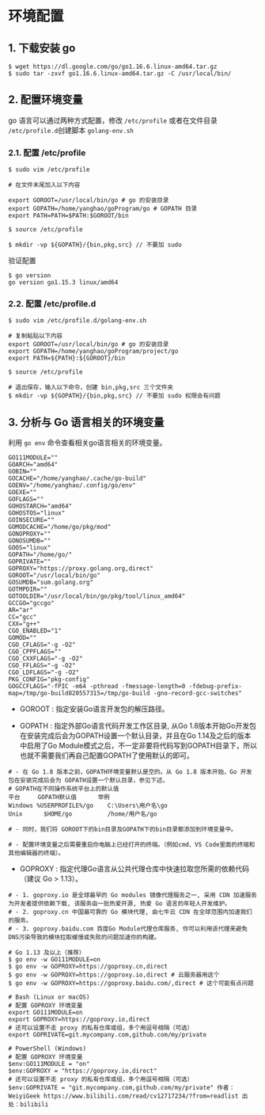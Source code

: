 # 环境配置

## 1. 下载安装 go

```
$ wget https://dl.google.com/go/go1.16.6.linux-amd64.tar.gz
$ sudo tar -zxvf go1.16.6.linux-amd64.tar.gz -C /usr/local/bin/
```

## 2. 配置环境变量

go 语言可以通过两种方式配置，修改 `/etc/profile` 或者在文件目录 `/etc/profile.d`创建脚本 `golang-env.sh`

### 2.1. 配置 /etc/profile

```shell
$ sudo vim /etc/profile

# 在文件末尾加入以下内容

export GOROOT=/usr/local/bin/go # go 的安装目录
export GOPATH=/home/yanghao/goProgram/go # GOPATH 目录
export PATH=PATH=$PATH:$GOROOT/bin

$ source /etc/profile

$ mkdir -vp ${GOPATH}/{bin,pkg,src} // 不要加 sudo
```

验证配置

```
$ go version
go version go1.15.3 linux/amd64
```



### 2.2. 配置 /etc/profile.d

```shell
$ sudo vim /etc/profile.d/golang-env.sh

# 复制粘贴以下内容
export GOROOT=/usr/local/bin/go # go 的安装目录
export GOPATH=/home/yanghao/goProgram/project/go
export PATH=${PATH}:${GOROOT}/bin

$ source /etc/profile

# 退出保存，输入以下命令，创建 bin,pkg,src 三个文件夹
$ mkdir -vp ${GOPATH}/{bin,pkg,src} // 不要加 sudo 权限会有问题

```

## 3. 分析与 Go 语言相关的环境变量

利用 `go env` 命令查看相关go语言相关的环境变量。

```shell
GO111MODULE=""
GOARCH="amd64"
GOBIN=""
GOCACHE="/home/yanghao/.cache/go-build"
GOENV="/home/yanghao/.config/go/env"
GOEXE=""
GOFLAGS=""
GOHOSTARCH="amd64"
GOHOSTOS="linux"
GOINSECURE=""
GOMODCACHE="/home/go/pkg/mod"
GONOPROXY=""
GONOSUMDB=""
GOOS="linux"
GOPATH="/home/go/"
GOPRIVATE=""
GOPROXY="https://proxy.golang.org,direct"
GOROOT="/usr/local/bin/go"
GOSUMDB="sum.golang.org"
GOTMPDIR=""
GOTOOLDIR="/usr/local/bin/go/pkg/tool/linux_amd64"
GCCGO="gccgo"
AR="ar"
CC="gcc"
CXX="g++"
CGO_ENABLED="1"
GOMOD=""
CGO_CFLAGS="-g -O2"
CGO_CPPFLAGS=""
CGO_CXXFLAGS="-g -O2"
CGO_FFLAGS="-g -O2"
CGO_LDFLAGS="-g -O2"
PKG_CONFIG="pkg-config"
GOGCCFLAGS="-fPIC -m64 -pthread -fmessage-length=0 -fdebug-prefix-map=/tmp/go-build820557315=/tmp/go-build -gno-record-gcc-switches"
```

- GOROOT : 指定安装Go语言开发包的解压路径。

- GOPATH : 指定外部Go语言代码开发工作区目录, 从Go 1.8版本开始Go开发包在安装完成后会为GOPATH设置一个默认目录，并且在Go 1.14及之后的版本中启用了Go Module模式之后，不一定非要将代码写到GOPATH目录下，所以也就不需要我们再自己配置GOPATH了使用默认的即可。

```shell
# - 在 Go 1.8 版本之前，GOPATH环境变量默认是空的。从 Go 1.8 版本开始，Go 开发包在安装完成后会为 GOPATH设置一个默认目录，参见下述。
# GOPATH在不同操作系统平台上的默认值
平台 	   GOPATH默认值      举例
Windows %USERPROFILE%/go 	C:\Users\用户名\go
Unix 	  $HOME/go 	        /home/用户名/go

# - 同时，我们将 GOROOT下的bin目录及GOPATH下的bin目录都添加到环境变量中。

# - 配置环境变量之后需要重启你电脑上已经打开的终端。（例如cmd、VS Code里面的终端和其他编辑器的终端）。 
```

- GOPROXY : 指定代理Go语言从公共代理仓库中快速拉取您所需的依赖代码（建议 Go > 1.13）。 

```shell
# - 1. goproxy.io 是全球最早的 Go modules 镜像代理服务之一, 采用 CDN 加速服务为开发者提供依赖下载, 该服务由一批热爱开源, 热爱 Go 语言的年轻人开发维护。
# - 2. goproxy.cn 中国最可靠的 Go 模块代理, 由七牛云 CDN 在全球范围内加速我们的服务。
# - 3. goproxy.baidu.com 百度Go Module代理仓库服务, 你可以利用该代理来避免DNS污染导致的模块拉取缓慢或失败的问题加速你的构建。

# Go 1.13 及以上（推荐）
$ go env -w GO111MODULE=on
$ go env -w GOPROXY=https://goproxy.cn,direct
$ go env -w GOPROXY=https://goproxy.io,direct # 云服务器用这个
$ go env -w GOPROXY=https://goproxy.baidu.com/,direct # 这个可能有点问题

# Bash (Linux or macOS)
# 配置 GOPROXY 环境变量
export GO111MODULE=on
export GOPROXY=https://goproxy.io,direct
# 还可以设置不走 proxy 的私有仓库或组，多个用逗号相隔（可选）
export GOPRIVATE=git.mycompany.com,github.com/my/private

# PowerShell (Windows)
# 配置 GOPROXY 环境变量
$env:GO111MODULE = "on"
$env:GOPROXY = "https://goproxy.io,direct"
# 还可以设置不走 proxy 的私有仓库或组，多个用逗号相隔（可选）
$env:GOPRIVATE = "git.mycompany.com,github.com/my/private" 作者：WeiyiGeek https://www.bilibili.com/read/cv12717234/?from=readlist 出处：bilibili
```



